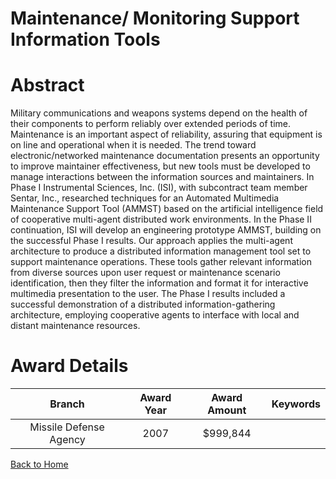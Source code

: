 
Maintenance/ Monitoring Support Information Tools
=================================================

# Abstract


Military communications and weapons systems depend on the health of their components to perform reliably over extended periods of time.  Maintenance is an important aspect of reliability, assuring that equipment is on line and operational when it is needed.  The trend toward electronic/networked maintenance documentation presents an opportunity to improve maintainer effectiveness, but new tools must be developed to manage interactions between the information sources and maintainers.  In Phase I Instrumental Sciences, Inc. (ISI), with subcontract team member Sentar, Inc., researched techniques for an Automated Multimedia Maintenance Support Tool (AMMST) based on the artificial intelligence field of cooperative multi-agent distributed work environments.  In the Phase II continuation, ISI will develop an engineering prototype AMMST, building on the successful Phase I results.  Our approach applies the multi-agent architecture to produce a distributed information management tool set to support maintenance operations.  These tools gather relevant information from diverse sources upon user request or maintenance scenario identification, then they filter the information and format it for interactive multimedia presentation to the user.  The Phase I results included a successful demonstration of a distributed information-gathering architecture, employing cooperative agents to interface with local and distant maintenance resources.  

# Award Details

|Branch|Award Year|Award Amount|Keywords|
| :---: | :---: | :---: | :---: |
|Missile Defense Agency|2007|$999,844||
  
  


[Back to Home](https://github.com/chrischow/dod_sbir_awards#110)